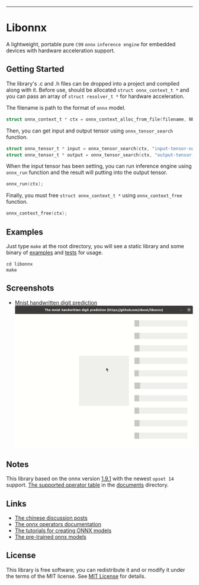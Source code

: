 

***
# Libonnx
A lightweight, portable pure `C99` `onnx` `inference engine` for embedded devices with hardware acceleration support.

## Getting Started
The library's .c and .h files can be dropped into a project and compiled along with it. Before use, should be allocated `struct onnx_context_t *` and you can pass an array of `struct resolver_t *` for hardware acceleration.

The filename is path to the format of `onnx` model.

```c
struct onnx_context_t * ctx = onnx_context_alloc_from_file(filename, NULL, 0);
```

Then, you can get input and output tensor using `onnx_tensor_search` function.

```c
struct onnx_tensor_t * input = onnx_tensor_search(ctx, "input-tensor-name");
struct onnx_tensor_t * output = onnx_tensor_search(ctx, "output-tensor-name");
```

When the input tensor has been setting, you can run inference engine using `onnx_run` function and the result will putting into the output tensor.

```c
onnx_run(ctx);
```

Finally, you must free `struct onnx_context_t *` using `onnx_context_free` function.

```c
onnx_context_free(ctx);
```

## Examples

Just type `make` at the root directory, you will see a static library and some binary of [examples](examples) and [tests](tests) for usage.

```shell
cd libonnx
make
```

## Screenshots
* [Mnist handwritten digit prediction](examples/mnist)
![Mnist handwritten digit prediction](documents/images/mnist.gif)

## Notes

This library based on the onnx version [1.9.1](https://github.com/onnx/onnx/tree/rel-1.9.1) with the newest `opset 14` support. [The supported operator table](documents/the-supported-operator-table.md) in the [documents](documents) directory.

## Links

* [The chinese discussion posts](https://whycan.com/t_5440.html)
* [The onnx operators documentation](https://github.com/onnx/onnx/blob/master/docs/Operators.md)
* [The tutorials for creating ONNX models](https://github.com/onnx/tutorials)
* [The pre-trained onnx models](https://github.com/onnx/models)

## License

This library is free software; you can redistribute it and or modify it under the terms of the MIT license. See [MIT License](LICENSE) for details.

